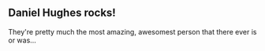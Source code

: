 ## __Daniel Hughes__ rocks!

They're pretty much the most amazing, awesomest person that there ever is or was…